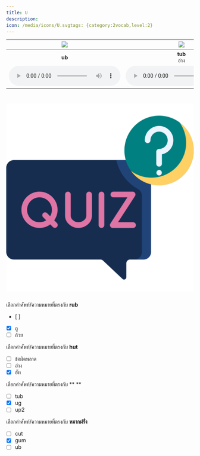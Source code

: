 ```yaml
---
title: U
description: 
icon: /media/icons/U.svgtags: {category:2vocab,level:2}
---
```

<div class="carrousel">


|![](/media/img/U/ub.svg)|![](/media/img/U/tub.svg)|![](/media/img/U/rub.svg)|![](/media/img/U/ug.svg)|![](/media/img/U/bug.svg)|![](/media/img/U/hug.svg)|![](/media/img/U/jug.svg)|![](/media/img/U/um.svg)|![](/media/img/U/bum.svg)|![](/media/img/U/gum.svg)|![](/media/img/U/hum.svg)|![](/media/img/U/un.svg)|![](/media/img/U/gun.svg)|![](/media/img/U/run.svg)|![](/media/img/U/sun.svg)|![](/media/img/U/up.svg)|![](/media/img/U/up2.svg)|![](/media/img/U/cup.svg)|![](/media/img/U/pup.svg)|![](/media/img/U/ut.svg)|![](/media/img/U/cut.svg)|![](/media/img/U/hut.svg)|![](/media/img/U/nut.svg)|
| :----: | :----: | :----: | :----: | :----: | :----: | :----: | :----: | :----: | :----: | :----: | :----: | :----: | :----: | :----: | :----: | :----: | :----: | :----: | :----: | :----: | :----: | :----: |
|**ub**<br> |**tub**<br>อ่าง|**rub**<br>ถู|**ug**<br> |**bug**<br>ข้อผิดพลาด|**hug**<br>กอด|**jug**<br>เหยือก|**um**<br> |**bum**<br>ก้น|**gum**<br>หมากฝรั่ง|**hum**<br>ฮัม|**un**<br> |**gun**<br>ปืน|**run**<br>วิ่ง|**sun**<br>ดวงอาทิตย์|**up**<br>|**up2**<br>ขึ้น|**cup**<br>ถ้วย|**pup**<br>ลูกสุนัข|**ut**<br> |**cut**<br>ตัด|**hut**<br>ฮัท|**nut**<br>ถั่ว|
|![](/media/audio/ub.mp3)|![](/media/audio/tub.mp3)|![](/media/audio/rub.mp3)|![](/media/audio/ug.mp3)|![](/media/audio/bug.mp3)|![](/media/audio/hug.mp3)|![](/media/audio/jug.mp3)|![](/media/audio/um.mp3)|![](/media/audio/bum.mp3)|![](/media/audio/gum.mp3)|![](/media/audio/hum.mp3)|![](/media/audio/un.mp3)|![](/media/audio/gun.mp3)|![](/media/audio/run.mp3)|![](/media/audio/sun.mp3)|![](/media/audio/up.mp3)|![](/media/audio/up2.mp3)|![](/media/audio/cup.mp3)|![](/media/audio/pup.mp3)|![](/media/audio/ut.mp3)|![](/media/audio/cut.mp3)|![](/media/audio/hut.mp3)|![](/media/audio/nut.mp3)|

</div>



# ![icon](/media/icons/quiz.svg) 


 เลือกคำศัพท์/ความหมายที่ตรงกับ **rub**
 - [ ]  
 - [x] ถู
 - [ ] ถ้วย

 เลือกคำศัพท์/ความหมายที่ตรงกับ **hut**
 - [ ] ข้อผิดพลาด
 - [ ] อ่าง
 - [x] ฮัท

 เลือกคำศัพท์/ความหมายที่ตรงกับ ** **
 - [ ] tub
 - [x] ug
 - [ ] up2

 เลือกคำศัพท์/ความหมายที่ตรงกับ **หมากฝรั่ง**
 - [ ] cut
 - [x] gum
 - [ ] ub

